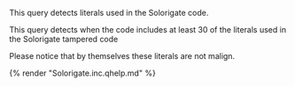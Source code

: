This query detects literals used in the Solorigate code.

This query detects when the code includes at least 30 of the literals used in the Solorigate tampered code

Please notice that by themselves these literals are not malign.

{% render "Solorigate.inc.qhelp.md" %}


